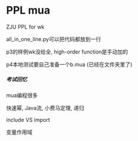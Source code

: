# PPL mua
ZJU PPL for wk

all_in_one_line.py可以把代码都放到一行

p3的样例wk没给全, high-order function是手动加的

p4本地测试要自己准备一个b.mua (已经在文件夹里了)



##### 考试回忆

mua编程很多

快速幂, Java流, 小费马定理, 递归

include VS import

变量作用域